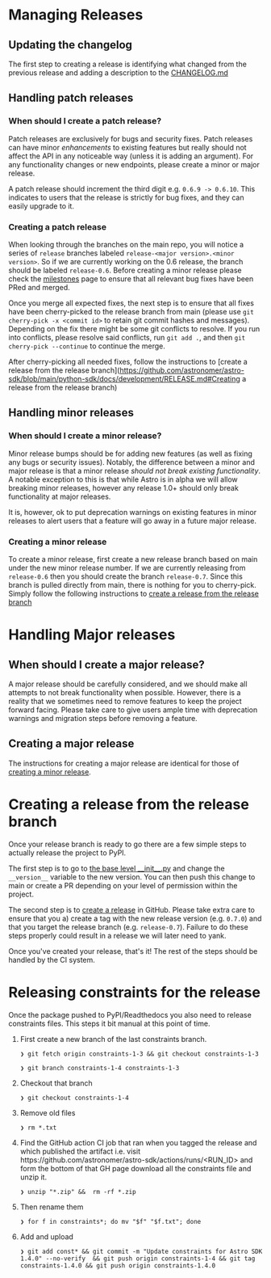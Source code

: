# Managing Releases

## Updating the changelog

The first step to creating a release is identifying what changed from the previous release and adding a description to the [CHANGELOG.md](../CHANGELOG.md)

## Handling patch releases

### When should I create a patch release?
Patch releases are exclusively for bugs and security fixes. Patch releases can have minor _enhancements_ to
existing features but really should not affect the API in any noticeable way (unless it is adding an argument). For any
functionality changes or new endpoints, please create a minor or major release.

A patch release should increment the third digit e.g. `0.6.9 -> 0.6.10`. This indicates to users that the release is
strictly for bug fixes, and they can easily upgrade to it.


### Creating a patch release

When looking through the branches on the main repo, you will notice a series of `release` branches labeled
`release-<major version>.<minor version>`. So if we are currently working on the 0.6 release, the branch should be labeled
`release-0.6`. Before creating a minor release please check the [milestones](https://github.com/astronomer/astro-sdk/milestones)
page to ensure that all relevant bug fixes have been PRed and merged.

Once you merge all expected fixes, the next step is to ensure that all fixes have been cherry-picked to the release
branch from main (please use `git cherry-pick -x <commit id>` to retain
git commit hashes and messages). Depending on the fix there might be some git conflicts to resolve. If you run into conflicts, please
resolve said conflicts, run `git add .`, and then `git cherry-pick --continue` to continue the merge.

After cherry-picking all needed fixes, follow the instructions to [create a release from the release branch](https://github.com/astronomer/astro-sdk/blob/main/python-sdk/docs/development/RELEASE.md#Creating a release from the release branch)

## Handling minor releases
### When should I create a minor release?

Minor release bumps should be for adding new features (as well as fixing any bugs or security issues). Notably, the difference between
a minor and major release is that a minor release _should not break existing functionality_. A notable exception to this is that while
Astro is in alpha we will allow breaking minor releases, however any release 1.0+ should only break functionality at major releases.

It is, however, ok to put deprecation warnings on existing features in minor releases to alert users that a feature will go away in a future
major release.

### Creating a minor release

To create a minor release, first create a new release branch based on main under the new minor release number.
If we are currently releasing from `release-0.6` then you should create the branch `release-0.7`. Since this branch is
pulled directly from main, there is nothing for you to cherry-pick. Simply follow the following instructions to [create a release from the release branch](https://github.com/astronomer/astro-sdk/blob/main/python-sdk/docs/development/RELEASE.md#creating-a-release-from-the-release-branch)

# Handling Major releases

## When should I create a major release?

A major release should be carefully considered, and we should make all attempts to not break functionality when possible.
However, there is a reality that we sometimes need to remove features to keep the project forward facing. Please take care to give users
ample time with deprecation warnings and migration steps before removing a feature.

## Creating a major release

The instructions for creating a major release are identical for those of [creating a minor release](https://github.com/astronomer/astro-sdk/blob/main/python-sdk/docs/development/RELEASE.md#creating-a-minor-release).

# Creating a release from the release branch

Once your release branch is ready to go there are a few simple steps to actually release the project to PyPI.

The first step is to go to [the base level \_\_init\_\_.py](../../src/astro/__init__.py) and change the `__version__` variable to the new version. You can then
push this change to main or create a PR depending on your level of permission within the project.

<!-- markdown-link-check-disable -->
<!-- The following GitHub link for some reason give 403 in CI, hence ignore it in markdown-link -->
The second step is to [create a release](https://docs.github.com/en/repositories/releasing-projects-on-github/managing-releases-in-a-repository)
in GitHub. Please take extra care to ensure that you a) create a tag with the new release version (e.g. `0.7.0`) and that you
target the release branch (e.g. `release-0.7`). Failure to do these steps properly could result in a release we will later need to yank.
<!-- markdown-link-check-enable -->

Once you've created your release, that's it! The rest of the steps should be handled by the CI system.

# Releasing constraints for the release

Once the package pushed to PyPI/Readthedocs you also need to release constraints files. This steps it bit manual at this point of time.

1. First create a new branch of the last constraints branch.
   ```console
   ❯ git fetch origin constraints-1-3 && git checkout constraints-1-3
   ```
   ```console
   ❯ git branch constraints-1-4 constraints-1-3
   ```
2. Checkout that branch
   ```console
   ❯ git checkout constraints-1-4
   ```
3. Remove old files
   ```console
   ❯ rm *.txt
   ```
4. Find the GitHub action CI job that ran when you tagged the release and which published the artifact i.e. visit https\://github.com/astronomer/astro-sdk/actions/runs/<RUN_ID> and form the bottom of that GH page download all the constraints file and unzip it.
   ```console
   ❯ unzip "*.zip" &&  rm -rf *.zip
   ```
5. Then rename them
   ```console
   ❯ for f in constraints*; do mv "$f" "$f.txt"; done
   ```
6. Add and upload
   ```console
   ❯ git add const* && git commit -m "Update constraints for Astro SDK 1.4.0" --no-verify  && git push origin constraints-1-4 && git tag constraints-1.4.0 && git push origin constraints-1.4.0
   ```

